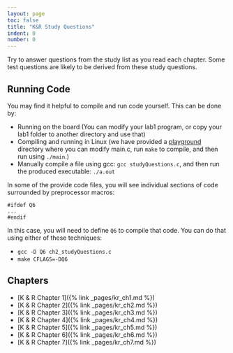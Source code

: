 ```yaml
---
layout: page
toc: false
title: "K&R Study Questions"
indent: 0
number: 0
---
```



Try to answer questions from the study list as you read each chapter. Some test questions are likely to be derived from these study questions. 


## Running Code
You may find it helpful to compile and run code yourself.  This can be done by:
  * Running on the board (You can modify your lab1 program, or copy your lab1 folder to another directory and use that)
  * Compiling and running in Linux (we have provided a [playground](https://github.com/byu-cpe/ecen330_student/tree/main/playground) directory where you can modify main.c, run `make` to compile, and then run using `./main`.)
  * Manually compile a file using gcc: `gcc studyQuestions.c`, and then run the produced executable: `./a.out`

In some of the provide code files, you will see individual sections of code surrounded by preprocessor macros:
```
#ifdef Q6
...
#endif
```

In this case, you will need to define `Q6` to compile that code.  You can do that using either of these techniques:
  * `gcc -D Q6 ch2_studyQuestions.c`
  * `make CFLAGS=-DQ6`

## Chapters
* [K & R Chapter 1]({% link _pages/kr_ch1.md %})
* [K & R Chapter 2]({% link _pages/kr_ch2.md %})
* [K & R Chapter 3]({% link _pages/kr_ch3.md %})
* [K & R Chapter 4]({% link _pages/kr_ch4.md %})
* [K & R Chapter 5]({% link _pages/kr_ch5.md %})
* [K & R Chapter 6]({% link _pages/kr_ch6.md %})
* [K & R Chapter 7]({% link _pages/kr_ch7.md %})

